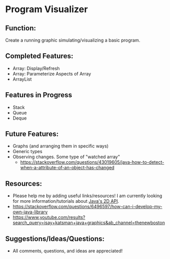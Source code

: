 # Program Visualizer

## Function:
Create a running graphic simulating/visualizing a basic program.

## Completed Features:
- Array: Display/Refresh
- Array: Parameterize Aspects of Array
- ArrayList

## Features in Progress
- Stack
- Queue
- Deque

## Future Features:
- Graphs (and arranging them in specific ways)
- Generic types
- Observing changes. Some type of "watched array"
  - https://stackoverflow.com/questions/43019605/java-how-to-detect-when-a-attribute-of-an-object-has-changed

## Resources:
- Please help me by adding useful links/resources! I am currently looking for more information/tutorials about [Java's 2D API](https://docs.oracle.com/javase/tutorial/2d/index.html).
- https://stackoverflow.com/questions/6496597/how-can-i-develop-my-own-java-library
- https://www.youtube.com/results?search_query=isay+katsman+java+graphics&ab_channel=thenewboston

## Suggestions/Ideas/Questions:
- All comments, questions, and ideas are appreciated!
